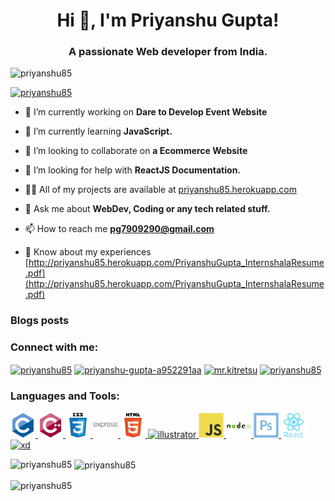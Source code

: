 <h1 align="center">Hi 👋, I'm Priyanshu Gupta!</h1>
<h3 align="center">A passionate Web developer from India.</h3>

<p align="left"> <img src="https://komarev.com/ghpvc/?username=priyanshu85&label=Profile%20views&color=0e75b6&style=flat" alt="priyanshu85" /> </p>

<p align="left"> <a href="https://github.com/ryo-ma/github-profile-trophy"><img src="https://github-profile-trophy.vercel.app/?username=priyanshu85" alt="priyanshu85" /></a> </p>

- 🔭 I’m currently working on **Dare to Develop Event Website**

- 🌱 I’m currently learning **JavaScript.**

- 👯 I’m looking to collaborate on **a Ecommerce Website**

- 🤝 I’m looking for help with **ReactJS Documentation.**

- 👨‍💻 All of my projects are available at [priyanshu85.herokuapp.com](priyanshu85.herokuapp.com)

- 💬 Ask me about **WebDev, Coding or any tech related stuff.**

- 📫 How to reach me **pg7909290@gmail.com**

- 📄 Know about my experiences [http://priyanshu85.herokuapp.com/PriyanshuGupta_InternshalaResume.pdf](http://priyanshu85.herokuapp.com/PriyanshuGupta_InternshalaResume.pdf)

### Blogs posts
<!-- BLOG-POST-LIST:START -->
<!-- BLOG-POST-LIST:END -->

<h3 align="left">Connect with me:</h3>
<p align="left">
<a href="https://dev.to/priyanshu85" target="blank"><img align="center" src="https://raw.githubusercontent.com/rahuldkjain/github-profile-readme-generator/master/src/images/icons/Social/devto.svg" alt="priyanshu85" height="30" width="40" /></a>
<a href="https://linkedin.com/in/priyanshu-gupta-a952291aa" target="blank"><img align="center" src="https://raw.githubusercontent.com/rahuldkjain/github-profile-readme-generator/master/src/images/icons/Social/linked-in-alt.svg" alt="priyanshu-gupta-a952291aa" height="30" width="40" /></a>
<a href="https://instagram.com/mr.kitretsu" target="blank"><img align="center" src="https://raw.githubusercontent.com/rahuldkjain/github-profile-readme-generator/master/src/images/icons/Social/instagram.svg" alt="mr.kitretsu" height="30" width="40" /></a>
<a href="https://www.codechef.com/users/priyanshu85" target="blank"><img align="center" src="https://cdn.jsdelivr.net/npm/simple-icons@3.1.0/icons/codechef.svg" alt="priyanshu85" height="30" width="40" /></a>
</p>

<h3 align="left">Languages and Tools:</h3>
<p align="left"> <a href="https://www.cprogramming.com/" target="_blank" rel="noreferrer"> <img src="https://raw.githubusercontent.com/devicons/devicon/master/icons/c/c-original.svg" alt="c" width="40" height="40"/> </a> <a href="https://www.w3schools.com/cpp/" target="_blank" rel="noreferrer"> <img src="https://raw.githubusercontent.com/devicons/devicon/master/icons/cplusplus/cplusplus-original.svg" alt="cplusplus" width="40" height="40"/> </a> <a href="https://www.w3schools.com/css/" target="_blank" rel="noreferrer"> <img src="https://raw.githubusercontent.com/devicons/devicon/master/icons/css3/css3-original-wordmark.svg" alt="css3" width="40" height="40"/> </a> <a href="https://expressjs.com" target="_blank" rel="noreferrer"> <img src="https://raw.githubusercontent.com/devicons/devicon/master/icons/express/express-original-wordmark.svg" alt="express" width="40" height="40"/> </a> <a href="https://www.w3.org/html/" target="_blank" rel="noreferrer"> <img src="https://raw.githubusercontent.com/devicons/devicon/master/icons/html5/html5-original-wordmark.svg" alt="html5" width="40" height="40"/> </a> <a href="https://www.adobe.com/in/products/illustrator.html" target="_blank" rel="noreferrer"> <img src="https://www.vectorlogo.zone/logos/adobe_illustrator/adobe_illustrator-icon.svg" alt="illustrator" width="40" height="40"/> </a> <a href="https://developer.mozilla.org/en-US/docs/Web/JavaScript" target="_blank" rel="noreferrer"> <img src="https://raw.githubusercontent.com/devicons/devicon/master/icons/javascript/javascript-original.svg" alt="javascript" width="40" height="40"/> </a> <a href="https://nodejs.org" target="_blank" rel="noreferrer"> <img src="https://raw.githubusercontent.com/devicons/devicon/master/icons/nodejs/nodejs-original-wordmark.svg" alt="nodejs" width="40" height="40"/> </a> <a href="https://www.photoshop.com/en" target="_blank" rel="noreferrer"> <img src="https://raw.githubusercontent.com/devicons/devicon/master/icons/photoshop/photoshop-line.svg" alt="photoshop" width="40" height="40"/> </a> <a href="https://reactjs.org/" target="_blank" rel="noreferrer"> <img src="https://raw.githubusercontent.com/devicons/devicon/master/icons/react/react-original-wordmark.svg" alt="react" width="40" height="40"/> </a> <a href="https://www.adobe.com/products/xd.html" target="_blank" rel="noreferrer"> <img src="https://cdn.worldvectorlogo.com/logos/adobe-xd.svg" alt="xd" width="40" height="40"/> </a> </p>

<p><img align="left" src="https://github-readme-stats.vercel.app/api/top-langs?username=priyanshu85&show_icons=true&locale=en&layout=compact" alt="priyanshu85" /></p>

<p>&nbsp;<img align="center" src="https://github-readme-stats.vercel.app/api?username=priyanshu85&show_icons=true&locale=en" alt="priyanshu85" /></p>

<p><img align="center" src="https://github-readme-streak-stats.herokuapp.com/?user=priyanshu85&" alt="priyanshu85" /></p>
